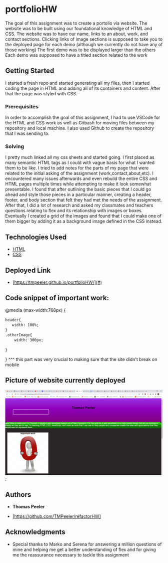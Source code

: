 # portfolioHW


The goal of this assignment was to create a portolio via website. The website was to be built using our foundational knowledge of HTML and CSS.
The website was to have our name, links to an about, work, and contact sections.
Clicking links of image sections is supposed to take you to the deployed page for each demo (although we currently do not have any of those working)
The first demo was to be displayed larger than the others
Each demo was supposed to have a titled section related to the work

## Getting Started

I started a fresh repo and started generating all my files, then I started coding the page in HTML and adding all of its containers and content. After that the page was styled with CSS.

### Prerequisites

In order to accomplish the goal of this assignment, I had to use VSCode for the HTML and CSS work as well as Gitbash for moving files between my repository and local machine. I also used Github to create the repository that I was sending to. 

### Solving

I pretty much linked all my css sheets and started going. I first placed as many semantic HTML tags as I could with vague basis for what I wanted them to be like. I tried to add notes for the parts of my page that were related to the initial asking of the assignment (work,contact,about,etc). I encountered many issues afterwards and even rebuild the entire CSS and HTML pages multiple times while attempting to make it look somewhat presentable. I found that after outlining the basic pieces that I could go ahead and style those pieces in a particular manner, creating a header, footer, and body section that felt they had met the needs of the assignment. After that, I did a lot of research and asked my classmates and teachers questions relating to flex and its relationship with images or boxes. Eventually I created a grid of the images and found that I could make one of them bigger by adding it as a background image defined in the CSS instead.



## Technologies Used

* [HTML](https://developer.mozilla.org/en-US/docs/Web/HTML)
* [CSS](https://developer.mozilla.org/en-US/docs/Web/CSS)

## Deployed Link

* [https://tmpeeler.github.io/portfolioHW/](#)

## Code snippet of important work:

@media (max-width:768px) {

    header{
       width: 100%;
    }
    .otherImage{
        width: 300px;
        
    }
}
^^^ this part was very crucial to making sure that the site didn't break on mobile
## Picture of website currently deployed
![screenshot](homeworkscreenshot.png);

## Authors

* **Thomas Peeler** 

- [https://github.com/TMPeeler/refactorHW]

## Acknowledgments

* Special thanks to Marko and Serena for answering a million questions of mine and helping me get a better understanding of flex and for giving me the 
reassurance necessary to tackle this assignment
